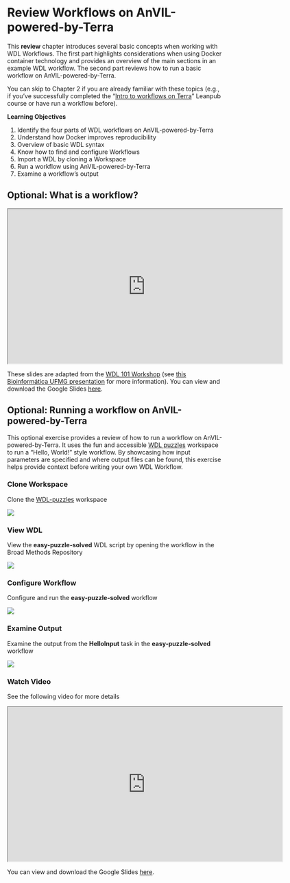 # Review Workflows on AnVIL-powered-by-Terra

This **review** chapter introduces several basic concepts when working with WDL Workflows.
The first part highlights considerations when using Docker container technology and provides an overview of the main sections in an example WDL workflow.
The second part reviews how to run a basic workflow on AnVIL-powered-by-Terra.

You can skip to Chapter 2 if you are already familiar with these topics (e.g., if you’ve successfully completed the “[Intro to workflows on Terra](https://leanpub.com/universities/courses/terra/pipelining)” Leanpub course or have run a workflow before).

**Learning Objectives**

1. Identify the four parts of WDL workflows on AnVIL-powered-by-Terra
1. Understand how Docker improves reproducibility
1. Overview of basic WDL syntax
1. Know how to find and configure Workflows
1. Import a WDL by cloning a Workspace
1. Run a workflow using AnVIL-powered-by-Terra
1. Examine a workflow’s output

## Optional: What is a workflow?

<iframe src="https://drive.google.com/file/d/1zVHjpR59dlF1NvGxWf88NIkvFuDDd3IW/preview" width="640" height="360" allow="autoplay"></iframe>

These slides are adapted from the [WDL 101 Workshop](https://support.terra.bio/hc/en-us/articles/8693717360411) (see [this Bioinformática UFMG presentation](https://zenodo.org/record/7062397#.YyM-vy1h1qu) for more information).
You can view and download the Google Slides [here](https://docs.google.com/presentation/d/1Dioe_Qd3hdJ0UAP4LA6gJsm07Lr1wRpax5FLYr6xU3M).

## Optional: Running a workflow on AnVIL-powered-by-Terra

This optional exercise provides a review of how to run a workflow on AnVIL-powered-by-Terra.
It uses the fun and accessible [WDL puzzles](https://support.terra.bio/hc/en-us/articles/360056599991) workspace to run a “Hello, World!” style workflow.
By showcasing how input parameters are specified and where output files can be found, this exercise helps provide context before writing your own WDL Workflow.

### Clone Workspace

Clone the [WDL-puzzles](https://app.terra.bio/#workspaces/help-gatk/WDL-puzzles) workspace

![](01-introduction_files/figure-docx//1FbTgCnAZTgVzp-lPwOVqOqU4Kw19nu825dMngfyc-Nw_g1559ae65d17_0_33.png)<!-- -->

### View WDL

View the **easy-puzzle-solved** WDL script by opening the workflow in the Broad Methods Repository

![](01-introduction_files/figure-docx//1FbTgCnAZTgVzp-lPwOVqOqU4Kw19nu825dMngfyc-Nw_g1559ae65d17_0_58.png)<!-- -->

### Configure Workflow

Configure and run the **easy-puzzle-solved** workflow

![](01-introduction_files/figure-docx//1FbTgCnAZTgVzp-lPwOVqOqU4Kw19nu825dMngfyc-Nw_g1559ae65d17_0_73.png)<!-- -->

### Examine Output

Examine the output from the **HelloInput** task in the **easy-puzzle-solved** workflow

![](01-introduction_files/figure-docx//1FbTgCnAZTgVzp-lPwOVqOqU4Kw19nu825dMngfyc-Nw_g1559ae65d17_0_129.png)<!-- -->

### Watch Video

See the following video for more details

<iframe src="https://drive.google.com/file/d/1SpAulGEVytjpBwctmqGIM3N00vvlz1W3/preview" width="640" height="360" allow="autoplay"></iframe>

You can view and download the Google Slides [here](https://docs.google.com/presentation/d/1FbTgCnAZTgVzp-lPwOVqOqU4Kw19nu825dMngfyc-Nw).
